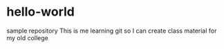 # hello-world
sample repository
This is me learning git so I can create class material for my old college 
